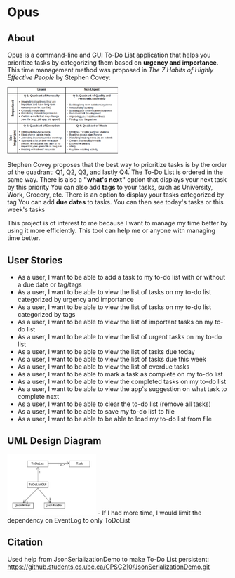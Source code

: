 # Opus

## About
Opus is a command-line and GUI To-Do List application that helps you prioritize tasks by categorizing them based on **urgency and importance**.
This time management method was proposed in *The 7 Habits of Highly Effective People* by Stephen Covey:

<img src="data/timeManagementMatrix.png" alt="Time Management Matrix" width="50%"/>

Stephen Covey proposes that the best way to prioritize tasks is by the order of the quadrant: Q1, Q2, Q3, and lastly Q4. The To-Do List is ordered in the same way. There is also a **"what's next"** option that displays your next task by this priority You can also add **tags** to your tasks, such as University, Work, Grocery, etc. There is an option to display your tasks categorized by tag You can add **due dates** to tasks. You can then see today's tasks or this week's tasks

This project is of interest to me because I want to manage my time better by using it more efficiently. This tool can help me or anyone with managing time better.

## User Stories
- As a user, I want to be able to add a task to my to-do list with or without a due date or tag/tags
- As a user, I want to be able to view the list of tasks on my to-do list categorized by urgency and importance
- As a user, I want to be able to view the list of tasks on my to-do list categorized by tags
- As a user, I want to be able to view the list of important tasks on my to-do list
- As a user, I want to be able to view the list of urgent tasks on my to-do list
- As a user, I want to be able to view the list of tasks due today
- As a user, I want to be able to view the list of tasks due this week
- As a user, I want to be able to view the list of overdue tasks
- As a user, I want to be able to mark a task as complete on my to-do list
- As a user, I want to be able to view the completed tasks on my to-do list
- As a user, I want to be able to view the app's suggestion on what task to complete next
- As a user, I want to be able to clear the to-do list (remove all tasks)
- As a user, I want to be able to save my to-do list to file 
- As a user, I want to be able to be able to load my to-do list from file 


## UML Design Diagram
<img src="./UML_Design_Diagram.png" alt="UML_Design_Diagram" width="40%"/>
- If I had more time, I would limit the dependency on EventLog to only ToDoList

## Citation
Used help from JsonSerializationDemo to make To-Do List persistent:
https://github.students.cs.ubc.ca/CPSC210/JsonSerializationDemo.git
